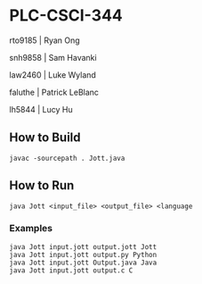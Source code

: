 # PLC-CSCI-344

rto9185 | Ryan Ong

snh9858 | Sam Havanki

law2460 | Luke Wyland

faluthe | Patrick LeBlanc

lh5844  | Lucy Hu

## How to Build
`javac -sourcepath . Jott.java`

## How to Run
`java Jott <input_file> <output_file> <language`
### Examples
```
java Jott input.jott output.jott Jott
java Jott input.jott output.py Python
java Jott input.jott Output.java Java
java Jott input.jott output.c C
```
